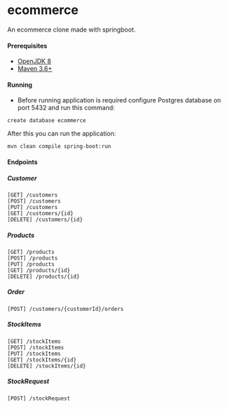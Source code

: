 # ecommerce
An ecommerce clone made with springboot.

#### Prerequisites
- [OpenJDK 8](https://openjdk.java.net/projects/jdk/8/)
- [Maven 3.6+](https://maven.apache.org/install.html)

#### Running

- Before running application is required configure Postgres database on port 5432 and run this command:

```
create database ecommerce
```


After this you can run the application:
```
mvn clean compile spring-boot:run
```

#### Endpoints
##### Customer
```
[GET] /customers
[POST] /customers
[PUT] /customers
[GET] /customers/{id}
[DELETE] /customers/{id}
```

##### Products
```
[GET] /products
[POST] /products
[PUT] /products
[GET] /products/{id}
[DELETE] /products/{id}
```

##### Order
```
[POST] /customers/{customerId}/orders
```

##### StockItems
```
[GET] /stockItems
[POST] /stockItems
[PUT] /stockItems
[GET] /stockItems/{id}
[DELETE] /stockItems/{id}
```

##### StockRequest
```
[POST] /stockRequest
```
